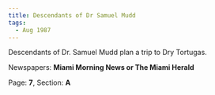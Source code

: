 ```yaml
---  
title: Descendants of Dr Samuel Mudd  
tags:  
  - Aug 1987  
---  
```

  
Descendants of Dr. Samuel Mudd plan a trip to Dry Tortugas.  
  
Newspapers: **Miami Morning News or The Miami Herald**  
  
Page: **7**, Section: **A** 

